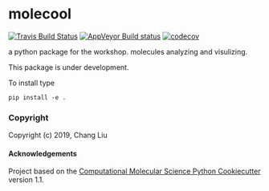 molecool
==============================
[//]: # (Badges)
[![Travis Build Status](https://travis-ci.org/REPLACE_WITH_OWNER_ACCOUNT/molecool.svg?branch=master)](https://travis-ci.org/REPLACE_WITH_OWNER_ACCOUNT/molecool)
[![AppVeyor Build status](https://ci.appveyor.com/api/projects/status/REPLACE_WITH_APPVEYOR_LINK/branch/master?svg=true)](https://ci.appveyor.com/project/REPLACE_WITH_OWNER_ACCOUNT/molecool/branch/master)
[![codecov](https://codecov.io/gh/REPLACE_WITH_OWNER_ACCOUNT/molecool/branch/master/graph/badge.svg)](https://codecov.io/gh/REPLACE_WITH_OWNER_ACCOUNT/molecool/branch/master)

a python package for the workshop. molecules analyzing and visulizing.

This package is under development.

To install type

`pip install -e .`

### Copyright

Copyright (c) 2019, Chang Liu


#### Acknowledgements

Project based on the
[Computational Molecular Science Python Cookiecutter](https://github.com/molssi/cookiecutter-cms) version 1.1.
